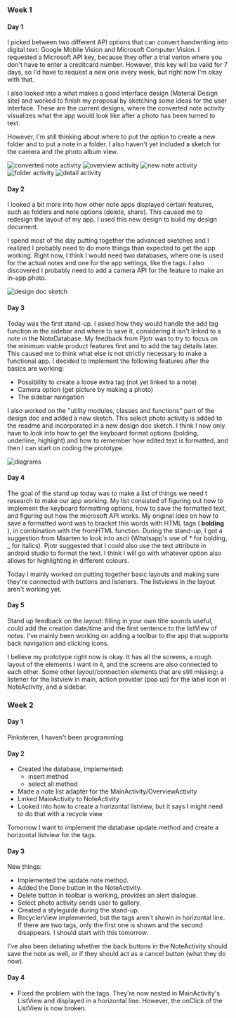 ### Week 1
#### Day 1
I picked between two different API options that can convert handwriting into digital text: Google Mobile Vision and Microsoft Computer Vision. I requested a Microsoft API key, because they offer a trial verion where you don't have to enter a creditcard number. However, this key will be valid for 7 days, so I'd have to request a new one every week, but right now I'm okay with that.

I also looked into a what makes a good interface design (Material Design site) and worked to finish my proposal by sketching some ideas for the user interface. These are the current designs, where the converted note activity visualizes what the app would look like after a photo has been turned to text.

However, I'm still thinking about where to put the option to create a new folder and to put a note in a folder. I also haven't yet included a sketch for the camera and the photo album view.

![converted note activity](https://github.com/inayrus/FinalAppProject/blob/master/doc/converted_note.png)
![overview activity](https://github.com/inayrus/FinalAppProject/blob/master/doc/overview_activity_three_FAB.png)
![new note activity](https://github.com/inayrus/FinalAppProject/blob/master/doc/new_note.png)
![folder activity](https://github.com/inayrus/FinalAppProject/blob/master/doc/folder_activity.png)
![detail activity](https://github.com/inayrus/FinalAppProject/blob/master/doc/detail_activity.png)

#### Day 2
I looked a bit more into how other note apps displayed certain features, such as folders and note options (delete, share). This caused me to redesign the layout of my app. I used this new design to build my design document.

I spend most of the day putting together the advanced sketches and I realized I probably need to do more things than expected to get the app working. Right now, I think I would need two databases, where one is used for the actual notes and one for the app settings, like the tags. I also discovered I probably need to add a camera API for the feature to make an in-app photo.

![design doc sketch](https://github.com/inayrus/FinalAppProject/blob/master/doc/design_doc_sketch_new.png)

#### Day 3
Today was the first stand-up. I asked how they would handle the add tag function in the sidebar and where to save it, considering it isn't linked to a note in the NoteDatabase. My feedback from Pjotr was to try to focus on the minimum viable product features first and to add the tag details later. This caused me to think what else is not strictly necessary to make a functional app. I decided to implement the following features after the basics are working:
* Possibility to create a loose extra tag (not yet linked to a note)
* Camera option (get picture by making a photo)
* The sidebar navigation

I also worked on the "utility modules, classes and functions" part of the design doc and added a new sketch. This select photo activity is added to the readme and incorporated in a new design doc sketch. I think I now only have to look into how to get the keyboard format options (bolding, underline, highlight) and how to remember how edited text is formatted, and then I can start on coding the prototype.

![diagrams](https://github.com/inayrus/FinalAppProject/blob/master/doc/UML.png)

#### Day 4
The goal of the stand up today was to make a list of things we need t research to make our app working. My list consisted of figuring out how to implement the keyboard formatting options, how to save the formatted text, and figuring out how the microsoft API works. My original idea on how to save a formatted word was to bracket this words with HTML tags (<b> bolding </b>), in combination with the fromHTML function. During the stand-up, I got a suggestion from Maarten to look into ascii (Whatsapp's use of * for bolding, _ for italics). Pjotr suggested that I could also use the text attribute in android studio to format the text. I think I will go with whatever option also allows for highlighting in different colours.

Today I mainly worked on putting together basic layouts and making sure they're connected with buttons and listeners. The listviews in the layout aren't working yet.

#### Day 5
Stand up feedback on the layout: filling in your own title sounds useful, could add the creation date/time and the first sentence to the listView of notes.
I've mainly been working on adding a toolbar to the app that supports back navigation and clicking icons.

I believe my prototype right now is okay. It has all the screens, a rough layout of the elements I want in it, and the screens are also connected to each other. Some other layout/connection elements that are still missing: a listener for the listview in main, action provider (pop up) for the label icon in NoteActivity, and a sidebar.

### Week 2
#### Day 1
Pinksteren, I haven't been programming.

#### Day 2
* Created the database, implemented:
  * insert method
  * select all method
* Made a note list adapter for the MainActivity/OverviewActivity
* Linked MainActivity to NoteActivity
* Looked into how to create a horizontal listview, but it says I might need to do that with a recycle view

Tomorrow I want to implement the database update method and create a horizontal listview for the tags.

#### Day 3
New things:
* Implemented the update note method.
* Added the Done button in the NoteActivity.
* Delete button in toolbar is working, provides an alert dialogue.
* Select photo activity sends user to gallery.
* Created a styleguide during the stand-up.
* RecyclerView implemented, but the tags aren't shown in horizontal line. If there are two tags, only the first one is shown and the second disappears. I should start with this tomorrow.

I've also been debating whether the back buttons in the NoteActivity should save the note as well, or if they should act as a cancel button (what they do now).

#### Day 4
* Fixed the problem with the tags. They're now nested in MainActivity's ListView and displayed in a horizontal line. However, the onClick of the ListView is now broken. 
